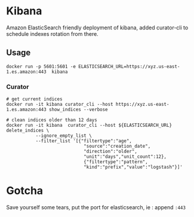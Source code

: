# Kibana

Amazon ElasticSearch friendly deployment of kibana, added curator-cli to schedule indexes rotation from there.

## Usage

```
docker run -p 5601:5601 -e ELASTICSEARCH_URL=https://xyz.us-east-1.es.amazon:443  kibana
```

### Curator

```
# get current indices
docker run -it kibana curator_cli --host https://xyz.us-east-1.es.amazon:443 show_indices --verbose

# clean indices older than 12 days
docker run -it kibana  curator_cli --host ${ELASTICSEARCH_URL} delete_indices \
           --ignore_empty_list \
           --filter_list '[{"filtertype":"age",
                             "source":"creation_date",
                             "direction":"older", 
                             "unit":"days","unit_count":12}, 
                             {"filtertype":"pattern", 
                             "kind":"prefix","value":"logstash"}]'
```


# Gotcha

Save yourself some tears, put the port for elasticsearch, ie : append `:443`
